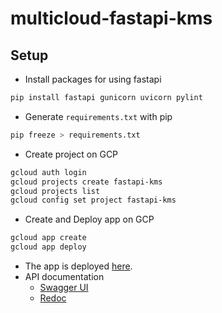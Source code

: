 # multicloud-fastapi-kms

## Setup

- Install packages for using fastapi

```bash
pip install fastapi gunicorn uvicorn pylint
```

- Generate `requirements.txt` with pip

```bash
pip freeze > requirements.txt
```

- Create project on GCP

```bash
gcloud auth login
gcloud projects create fastapi-kms
gcloud projects list
gcloud config set project fastapi-kms
```

- Create and Deploy app on GCP

```bash
gcloud app create
gcloud app deploy
```

- The app is deployed [here](https://fastapi-kms.ey.r.appspot.com/).
- API documentation
  - [Swagger UI](https://fastapi-kms.ey.r.appspot.com/docs)
  - [Redoc](https://fastapi-kms.ey.r.appspot.com/redoc)  

